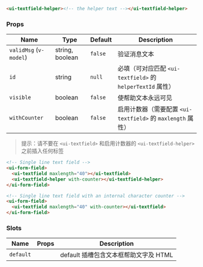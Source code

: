 ```html
<ui-textfield-helper><!-- the helper text --></ui-textfield-helper>
```

### Props

| Name                   | Type            | Default | Description                                                 |
| ---------------------- | --------------- | ------- | ----------------------------------------------------------- |
| `validMsg` (`v-model`) | string, boolean | `false` | 验证消息文本                                                |
| `id`                   | string          | `null`  | 必填（可对应匹配 `<ui-textfield>` 的 `helperTextId` 属性）  |
| `visible`              | boolean         | `false` | 使帮助文本永远可见                                          |
| `withCounter`          | boolean         | `false` | 启用计数器（需要配置 `<ui-textfield>` 的 `maxlength` 属性） |

> 提示：请不要在 `<ui-textfield>` 和启用计数器的 `<ui-textfield-helper>` 之前插入任何标签

```html
<!-- Single line text field -->
<ui-form-field>
  <ui-textfield maxlength="40"></ui-textfield>
  <ui-textfield-helper with-counter></ui-textfield-helper>
</ui-form-field>

<!-- Single line text field with an internal character counter -->
<ui-form-field>
  <ui-textfield maxlength="40" with-counter></ui-textfield>
</ui-form-field>
```

### Slots

| Name      | Props | Description                           |
| --------- | ----- | ------------------------------------- |
| `default` |       | default 插槽包含文本框帮助文字及 HTML |
